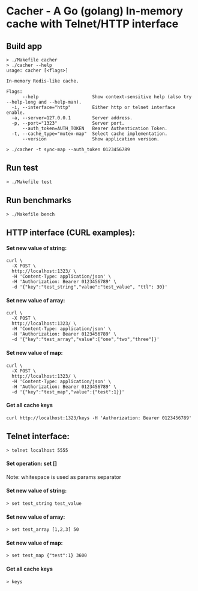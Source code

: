 # Cacher - A Go (golang) In-memory cache with Telnet/HTTP interface

## Build app
```
> ./Makefile cacher
> ./cacher --help
usage: cacher [<flags>]

In-memory Redis-like cache.

Flags:
      --help                    Show context-sensitive help (also try --help-long and --help-man).
  -i, --interface="http"        Either http or telnet interface enable.
  -a, --server=127.0.0.1        Server address.
  -p, --port="1323"             Server port.
      --auth_token=AUTH_TOKEN   Bearer Authentication Token.
  -t, --cache_type="mutex-map"  Select cache implementation.
      --version                 Show application version.

> ./cacher -t sync-map --auth_token 0123456789
```

## Run test
```
> ./Makefile test
```

## Run benchmarks
```
> ./Makefile bench
```

## HTTP interface (CURL examples):

#### Set new value of string:
```
curl \
  -X POST \
  http://localhost:1323/ \
  -H 'Content-Type: application/json' \
  -H 'Authorization: Bearer 0123456789' \
  -d '{"key":"test_string","value":"test_value", "ttl": 30}'
```

#### Set new value of array:
```
curl \
  -X POST \
  http://localhost:1323/ \
  -H 'Content-Type: application/json' \
  -H 'Authorization: Bearer 0123456789' \
  -d '{"key":"test_array","value":["one","two","three"]}'
```

#### Set new value of map:
```
curl \
  -X POST \
  http://localhost:1323/ \
  -H 'Content-Type: application/json' \
  -H 'Authorization: Bearer 0123456789' \
  -d '{"key":"test_map","value":{"test":1}}'
```

#### Get all cache keys
```
curl http://localhost:1323/keys -H 'Authorization: Bearer 0123456789'
```

## Telnet interface:
```
> telnet localhost 5555
```

#### Set operation: set <key> <value> [<ttl>]
Note: whitespace is used as params separator
#### Set new value of string: 
```
> set test_string test_value
```

#### Set new value of array: 
```
> set test_array [1,2,3] 50
```

#### Set new value of map: 
```
> set test_map {"test":1} 3600
```

#### Get all cache keys
```
> keys
```